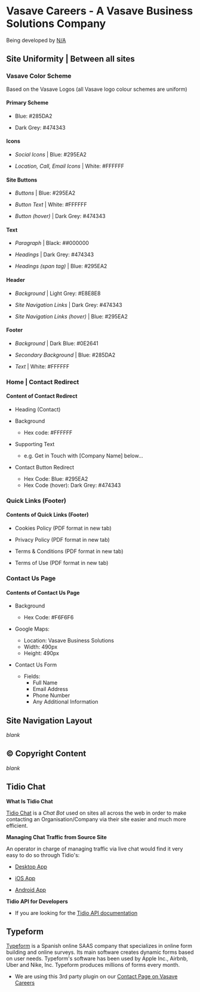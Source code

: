 # Vasave Careers - A Vasave Business Solutions Company

Being developed by [N/A](info@vasave.uk)

## Site Uniformity | Between all sites 

### Vasave Color Scheme

Based on the Vasave Logos (all Vasave logo colour schemes are uniform)

#### Primary Scheme

- Blue: #285DA2

- Dark Grey: #474343

#### Icons

- *Social Icons* | Blue: #295EA2

- *Location, Call, Email Icons* | White: #FFFFFF

#### Site Buttons

- *Buttons* | Blue: #295EA2

- *Button Text* | White: #FFFFFF

- *Button (hover)* | Dark Grey: #474343

#### Text

- *Paragraph* | Black: ##000000

- *Headings* | Dark Grey: #474343

- *Headings (span tag)* | Blue: #295EA2

#### Header

- *Background* | Light Grey: #E8E8E8

- *Site Navigation Links* | Dark Grey: #474343

- *Site Navigation Links (hover)* | Blue: #295EA2

#### Footer

- *Background* | Dark Blue: #0E2641

- *Secondary Background* | Blue: #285DA2

- *Text* | White: #FFFFFF

### Home | Contact Redirect

#### Content of Contact Redirect

- Heading (Contact)

- Background
  - Hex code: #FFFFFF

- Supporting Text
  - e.g. Get in Touch with [Company Name] below...

- Contact Button Redirect
  - Hex Code: Blue: #295EA2
  - Hex Code (hover): Dark Grey: #474343

### Quick Links (Footer)

#### Contents of Quick Links (Footer)

- Cookies Policy (PDF format in new tab)

- Privacy Policy (PDF format in new tab)

- Terms & Conditions (PDF format in new tab)

- Terms of Use (PDF format in new tab)

### Contact Us Page

#### Contents of Contact Us Page

- Background
  - Hex Code: #F6F6F6

- Google Maps:
  - Location: Vasave Business Solutions
  - Width: 490px
  - Height: 490px

- Contact Us Form
  - Fields:
    - Full Name
    - Email Address
    - Phone Number
    - Any Additional Information

## Site Navigation Layout

*blank*

## © Copyright Content

*blank*

## Tidio Chat

**What Is Tidio Chat**

[Tidio Chat](https://www.tidio.com/) is a _Chat Bot_ used on sites all across the web in order to make contacting an Organisation/Company via their site easier and much more efficient.

**Managing Chat Traffic from Source Site**

An operator in charge of managing traffic via live chat would find it very easy to do so through Tidio's:

- [Desktop App](https://tidio-desktop-app.s3-eu-west-1.amazonaws.com/releases/4.1/Tidio-4.1.0-setup-x32.exe)

- [iOS App](https://itunes.apple.com/pl/app/tidio-chat/id916822567?mt=8)

- [Android App](https://play.google.com/store/apps/details?id=com.tidiochat.app)

**Tidio API for Developers**

- If you are looking for the [Tidio API documentation](https://docs.tidiochat.com/#introduction)

## Typeform

[Typeform](https://typeform.com) is a Spanish online SAAS company that specializes in online form building and online surveys. Its main software creates dynamic forms based on user needs. Typeform's software has been used by Apple Inc., Airbnb, Uber and Nike, Inc. Typeform produces millions of forms every month.

- We are using this 3rd party plugin on our [Contact Page on Vasave Careers](https://vasavecareer.com/contact)
